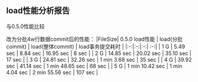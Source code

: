 ## load性能分析报告
与0.5.0性能比较

改为分批4w行数据commit后的性能：
|FileSize|  0.5.0 load性能 | load(分批commit) | load(整体commit) | load事务提交耗时 |
|:-:|:-:|:-:| :-:|
| 1 G |  5.49 sec  | 8.84 sec | 16.95 sec | 8 sec |
| 2 G |  14.85 sec | 20.02 sec | 35.10 sec | 17 sec |
| 3 G |  24.81 sec | 32.26 sec | 1 min 3.68 sec | 35 sec |
| 4 G |  39.92 sec | 41.14 sec | 1 min 48.65 sec | 68 sec |
| 5 G |  1 min 10.42 sec  | 1 min 4.04 sec | 2 min 55.56 sec | 107 sec |
